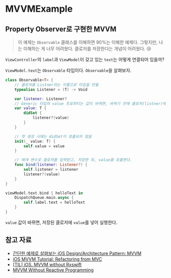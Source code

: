 # MVVMExample

## Property Observer로 구현한 MVVM

> 이 예제는 `Observable` 클래스를 이해하면 90%는 이해한 예제다. 그렇지만, 나는 이해하는 게 너무 어려웠다. 클로저를 저장한다는 개념이 어려웠다. 😢

`ViewController`의 `label`과 `ViewModel`이 갖고 있는 `text`는 어떻게 연결되어 있을까?

`ViewModel.text`는 `Observable` 타입이다. `Observable`을 살펴보자.

```swift
class Observable<T> {
    // 클로저를 Listner라는 이름으로 타입을 만듦
    typealias Listener = (T) -> Void

    var listener: Listener?
    // Generic 타입의 value 프로퍼티는 값이 바뀌면, 바뀌기 전에 클로저(listner)에 값을 담아서 호출한다.
    var value: T {
        didSet {
            listener?(value)
        }
    }

    // 첫 생성 시에는 didSet이 호출되지 않음
    init(_ value: T) {
        self.value = value
    }

    // 매개 변수로 클로저를 입력받고, 저장한 뒤, value를 호출한다.
    func bind(listener: Listener?) {
        self.listener = listener
        listener?(value)
    }
}
```

```swift
viewModel.text.bind { helloText in
    DispatchQueue.main.async {
        self.label.text = helloText
    }
}
```

`value` 값이 바뀌면, 저장된 클로저에 `value`를 넣어 실행한다.


## 참고 자료

- [간단한 예제로 살펴보는 iOS Design/Architecture Pattern: MVVM](https://lena-chamna.netlify.app/post/ios_design_pattern_mvvm/#간단한-MVVM-예제)
- [iOS MVVM Tutorial: Refactoring from MVC](https://www.raywenderlich.com/6733535-ios-mvvm-tutorial-refactoring-from-mvc)
- [[TIL] iOS. MVVM without Rxswift](https://memohg.tistory.com/107)
- [MVVM Without Reactive Programming](https://riptutorial.com/ios/example/27354/mvvm-without-reactive-programming#example)
